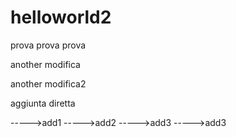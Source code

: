 # helloworld2
prova
prova prova


another modifica

another modifica2

aggiunta diretta

----->add1
----->add2
----->add3
----->add3
